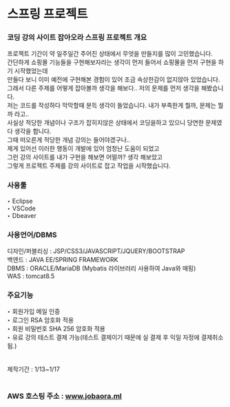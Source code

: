 # 스프링 프로젝트
### 코딩 강의 사이트 잡아오라 스프링 프로젝트 개요

프로젝트 기간이 약 일주일간 주어진 상태에서 무엇을 만들지를 많이 고민했습니다.<br/>
간단하게 쇼핑몰 기능들을 구현해보자라는 생각이 먼저 들어서 쇼핑몰을 먼저 구현을 하기 시작했었는데<br/>
만들다 보니 이미 예전에 구현해본 경험이 있어 조금 속상한감이 없지않아 있었습니다.<br/>
그래서 다른 주제를 어떻게 잡아볼까 생각을 해보다.. 저의 문제를 먼저 생각을 해봤습니다.<br/>
저는 코드를 작성하다 막막할때 문득 생각이 들었습니다. 내가 부족한게 뭘까, 문제는 뭘까 라고..<br/>
사실상 적당한 개념이나 구조가 잡히지않은 상태에서 코딩을하고 있으니 당연한 문제였다 생각을 합니다.<br/>
그때 떠오른게 적당한 개념 강의는 들어야겠구나..<br/>
제게 있어선 이러한 행동이 개발에 있어 엄청난 도움이 되었고 <br/>
그런 강의 사이트를 내가 구현을 해보면 어떨까? 생각 해보았고 <br/>
그렇게 프로젝트 주제를 강의 사이트로 잡고 작업을 시작했습니다.<br/>

### 사용툴 
‣ Eclipse<br/>
‣ VSCode<br/>
‣ Dbeaver<br/>

### 사용언어/DBMS
디자인/퍼블리싱 : JSP/CSS3/JAVASCRIPT/JQUERY/BOOTSTRAP<br/>
백엔드 : JAVA EE/SPRING FRAMEWORK<br/>
DBMS : ORACLE/MariaDB (Mybatis 라이브러리 사용하여 Java와 매핑)<br/>
WAS : tomcat8.5<br/> 

### 주요기능
‣ 회원가입 메일 인증<br/>
‣ 로그인 RSA 암호화 적용<br/>
‣ 회원 비밀번호 SHA 256 암호화 적용<br/>
‣ 유료 강의 테스트 결제 가능(테스트 결제이기 때문에 실 결제 후 익일 자정에 결제취소됨.)<br/>
<br/><br/>
제작기간 : 1/13~1/17<br/>
<br/>
### AWS 호스팅 주소 : www.jobaora.ml






